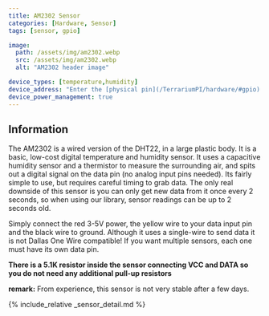 ```yaml
---
title: AM2302 Sensor
categories: [Hardware, Sensor]
tags: [sensor, gpio]

image:
  path: /assets/img/am2302.webp
  src: /assets/img/am2302.webp
  alt: "AM2302 header image"

device_types: [temperature,humidity]
device_address: "Enter the [physical pin](/TerrariumPI/hardware/#gpio) number where the data is connected<br />Ex: `27`"
device_power_management: true
---
```


## Information

The AM2302 is a wired version of the DHT22, in a large plastic body. It is a basic, low-cost digital temperature and humidity sensor. It uses a capacitive humidity sensor and a thermistor to measure the surrounding air, and spits out a digital signal on the data pin (no analog input pins needed). Its fairly simple to use, but requires careful timing to grab data. The only real downside of this sensor is you can only get new data from it once every 2 seconds, so when using our library, sensor readings can be up to 2 seconds old.

Simply connect the red 3-5V power, the yellow wire to your data input pin and the black wire to ground. Although it uses a single-wire to send data it is not Dallas One Wire compatible! If you want multiple sensors, each one must have its own data pin.

**There is a 5.1K resistor inside the sensor connecting VCC and DATA so you do not need any additional pull-up resistors**

**remark:** From experience, this sensor is not very stable after a few days.

{% include_relative _sensor_detail.md %}
